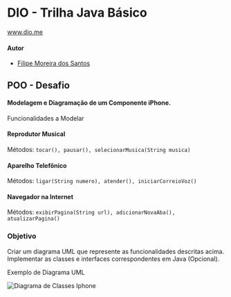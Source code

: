 # DIO - Trilha Java Básico
www.dio.me

#### Autor
- [Filipe Moreira dos Santos](https://github.com/LipeMor/)

## POO - Desafio

#### Modelagem e Diagramação de um Componente iPhone.

Funcionalidades a Modelar

#### Reprodutor Musical

Métodos: ``tocar(), pausar(), selecionarMusica(String musica)``

#### Aparelho Telefônico

Métodos: ``ligar(String numero), atender(), iniciarCorreioVoz()``

#### Navegador na Internet

Métodos: ``exibirPagina(String url), adicionarNovaAba(), atualizarPagina()``

### Objetivo

Criar um diagrama UML que represente as funcionalidades descritas acima.
Implementar as classes e interfaces correspondentes em Java (Opcional).

Exemplo de Diagrama UML 

![Diagrama de Classes Iphone](https://github.com/LipeMor/Iphone/assets/102332448/026dfe7d-52e8-4e77-bc23-b8df4ea737f0)


